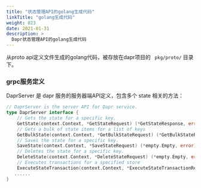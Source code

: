 ```yaml
---
title: "状态管理API的golang生成代码"
linkTitle: "golang生成代码"
weight: 823
date: 2021-01-31
description: >
  Dapr状态管理API的golang生成代码
---
```


从proto api定义文件生成的golang代码，被存放在dapr项目的 ` pkg/proto/` 目录下。

### grpc服务定义

DaprServer 是 dapr 服务的服务器端API定义，包含多个 state 相关的方法：

```go
// DaprServer is the server API for Dapr service.
type DaprServer interface {
	// Gets the state for a specific key.
	GetState(context.Context, *GetStateRequest) (*GetStateResponse, error)
	// Gets a bulk of state items for a list of keys
	GetBulkState(context.Context, *GetBulkStateRequest) (*GetBulkStateResponse, error)
	// Saves the state for a specific key.
	SaveState(context.Context, *SaveStateRequest) (*empty.Empty, error)
	// Deletes the state for a specific key.
	DeleteState(context.Context, *DeleteStateRequest) (*empty.Empty, error)
	// Executes transactions for a specified store
	ExecuteStateTransaction(context.Context, *ExecuteStateTransactionRequest) (*empty.Empty, error)
   ......
}
```

